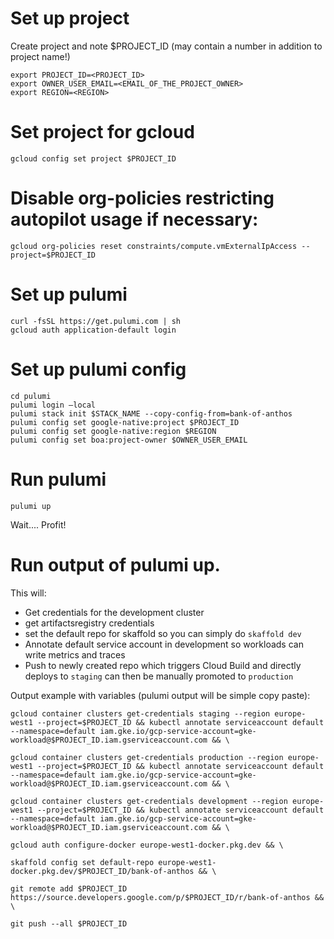 # Set up project

Create project and note $PROJECT_ID (may contain a number in addition to project name!)
```
export PROJECT_ID=<PROJECT_ID>
export OWNER_USER_EMAIL=<EMAIL_OF_THE_PROJECT_OWNER>
export REGION=<REGION>
```

# Set project for gcloud
```
gcloud config set project $PROJECT_ID
```

# Disable org-policies restricting autopilot usage if necessary:
```
gcloud org-policies reset constraints/compute.vmExternalIpAccess --project=$PROJECT_ID
```

# Set up pulumi
```
curl -fsSL https://get.pulumi.com | sh
gcloud auth application-default login
```
	
# Set up pulumi config
```
cd pulumi
pulumi login –local
pulumi stack init $STACK_NAME --copy-config-from=bank-of-anthos
pulumi config set google-native:project $PROJECT_ID
pulumi config set google-native:region $REGION
pulumi config set boa:project-owner $OWNER_USER_EMAIL
```


# Run pulumi
```	
pulumi up
```

Wait.... Profit!

# Run output of pulumi up. 
This will:

- Get credentials for the development cluster
- get artifactsregistry credentials 
- set the default repo for skaffold so you can simply do `skaffold dev`
- Annotate default service account in development so workloads can write metrics and traces
- Push to newly created repo which triggers Cloud Build and directly deploys to `staging` can then be manually promoted to `production`

Output example with variables (pulumi output will be simple copy paste): 

```
gcloud container clusters get-credentials staging --region europe-west1 --project=$PROJECT_ID && kubectl annotate serviceaccount default --namespace=default iam.gke.io/gcp-service-account=gke-workload@$PROJECT_ID.iam.gserviceaccount.com && \

gcloud container clusters get-credentials production --region europe-west1 --project=$PROJECT_ID && kubectl annotate serviceaccount default --namespace=default iam.gke.io/gcp-service-account=gke-workload@$PROJECT_ID.iam.gserviceaccount.com && \

gcloud container clusters get-credentials development --region europe-west1 --project=$PROJECT_ID && kubectl annotate serviceaccount default --namespace=default iam.gke.io/gcp-service-account=gke-workload@$PROJECT_ID.iam.gserviceaccount.com && \

gcloud auth configure-docker europe-west1-docker.pkg.dev && \

skaffold config set default-repo europe-west1-docker.pkg.dev/$PROJECT_ID/bank-of-anthos && \

git remote add $PROJECT_ID https://source.developers.google.com/p/$PROJECT_ID/r/bank-of-anthos && \

git push --all $PROJECT_ID
```
